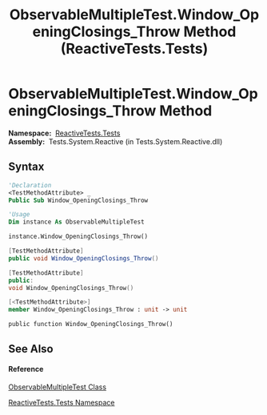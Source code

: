 ﻿---
title: ObservableMultipleTest.Window_OpeningClosings_Throw Method  (ReactiveTests.Tests)
TOCTitle: Window_OpeningClosings_Throw Method
ms:assetid: M:ReactiveTests.Tests.ObservableMultipleTest.Window_OpeningClosings_Throw
ms:mtpsurl: https://msdn.microsoft.com/en-us/library/reactivetests.tests.observablemultipletest.window_openingclosings_throw(v=VS.103)
ms:contentKeyID: 36620184
ms.date: 06/28/2011
mtps_version: v=VS.103
f1_keywords:
- ReactiveTests.Tests.ObservableMultipleTest.Window_OpeningClosings_Throw
dev_langs:
- CSharp
- JScript
- VB
- FSharp
- c++
---

# ObservableMultipleTest.Window\_OpeningClosings\_Throw Method

**Namespace:**  [ReactiveTests.Tests](hh289046\(v=vs.103\).md)  
**Assembly:**  Tests.System.Reactive (in Tests.System.Reactive.dll)

## Syntax

``` vb
'Declaration
<TestMethodAttribute> _
Public Sub Window_OpeningClosings_Throw
```

``` vb
'Usage
Dim instance As ObservableMultipleTest

instance.Window_OpeningClosings_Throw()
```

``` csharp
[TestMethodAttribute]
public void Window_OpeningClosings_Throw()
```

``` c++
[TestMethodAttribute]
public:
void Window_OpeningClosings_Throw()
```

``` fsharp
[<TestMethodAttribute>]
member Window_OpeningClosings_Throw : unit -> unit 
```

``` jscript
public function Window_OpeningClosings_Throw()
```

## See Also

#### Reference

[ObservableMultipleTest Class](hh303586\(v=vs.103\).md)

[ReactiveTests.Tests Namespace](hh289046\(v=vs.103\).md)


